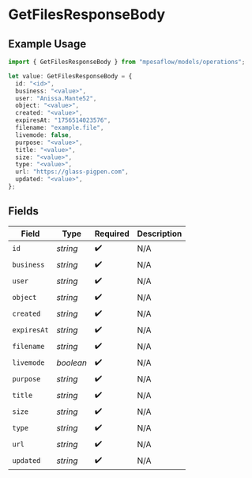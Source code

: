 # GetFilesResponseBody

## Example Usage

```typescript
import { GetFilesResponseBody } from "mpesaflow/models/operations";

let value: GetFilesResponseBody = {
  id: "<id>",
  business: "<value>",
  user: "Anissa.Mante52",
  object: "<value>",
  created: "<value>",
  expiresAt: "1756514023576",
  filename: "example.file",
  livemode: false,
  purpose: "<value>",
  title: "<value>",
  size: "<value>",
  type: "<value>",
  url: "https://glass-pigpen.com",
  updated: "<value>",
};
```

## Fields

| Field              | Type               | Required           | Description        |
| ------------------ | ------------------ | ------------------ | ------------------ |
| `id`               | *string*           | :heavy_check_mark: | N/A                |
| `business`         | *string*           | :heavy_check_mark: | N/A                |
| `user`             | *string*           | :heavy_check_mark: | N/A                |
| `object`           | *string*           | :heavy_check_mark: | N/A                |
| `created`          | *string*           | :heavy_check_mark: | N/A                |
| `expiresAt`        | *string*           | :heavy_check_mark: | N/A                |
| `filename`         | *string*           | :heavy_check_mark: | N/A                |
| `livemode`         | *boolean*          | :heavy_check_mark: | N/A                |
| `purpose`          | *string*           | :heavy_check_mark: | N/A                |
| `title`            | *string*           | :heavy_check_mark: | N/A                |
| `size`             | *string*           | :heavy_check_mark: | N/A                |
| `type`             | *string*           | :heavy_check_mark: | N/A                |
| `url`              | *string*           | :heavy_check_mark: | N/A                |
| `updated`          | *string*           | :heavy_check_mark: | N/A                |